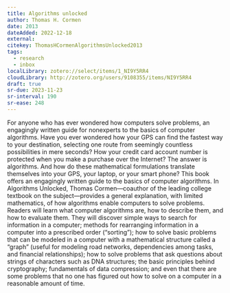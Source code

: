 ```yaml
---
title: Algorithms unlocked
author: Thomas H. Cormen
date: 2013
dateAdded: 2022-12-18
external:
citekey: ThomasHCormenAlgorithmsUnlocked2013
tags:
  - research
  - inbox
localLibrary: zotero://select/items/1_NI9Y5RR4
cloudLibrary: http://zotero.org/users/9108355/items/NI9Y5RR4
draft: true
sr-due: 2023-11-23
sr-interval: 190
sr-ease: 248
---
```


For anyone who has ever wondered how computers solve problems, an engagingly
written guide for nonexperts to the basics of computer algorithms. Have you ever
wondered how your GPS can find the fastest way to your destination, selecting
one route from seemingly countless possibilities in mere seconds? How your
credit card account number is protected when you make a purchase over the
Internet? The answer is algorithms. And how do these mathematical formulations
translate themselves into your GPS, your laptop, or your smart phone? This book
offers an engagingly written guide to the basics of computer algorithms. In
Algorithms Unlocked, Thomas Cormen—coauthor of the leading college textbook on
the subject—provides a general explanation, with limited mathematics, of how
algorithms enable computers to solve problems. Readers will learn what computer
algorithms are, how to describe them, and how to evaluate them. They will
discover simple ways to search for information in a computer; methods for
rearranging information in a computer into a prescribed order (“sorting”); how
to solve basic problems that can be modeled in a computer with a mathematical
structure called a “graph” (useful for modeling road networks, dependencies
among tasks, and financial relationships); how to solve problems that ask
questions about strings of characters such as DNA structures; the basic
principles behind cryptography; fundamentals of data compression; and even that
there are some problems that no one has figured out how to solve on a computer
in a reasonable amount of time.

